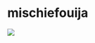 # mischiefouija
![](https://github.com/nerworld/mischiefouija/blob/master/Screen%20Shot%202017-04-15%20at%202.30.33%20AM.png?raw=true)
